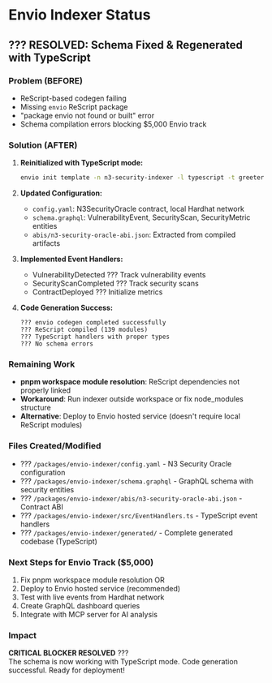 # Envio Indexer Status

## ??? RESOLVED: Schema Fixed & Regenerated with TypeScript

### Problem (BEFORE)
- ReScript-based codegen failing
- Missing `envio` ReScript package
- "package envio not found or built" error
- Schema compilation errors blocking $5,000 Envio track

### Solution (AFTER)
1. **Reinitialized with TypeScript mode:**
   ```bash
   envio init template -n n3-security-indexer -l typescript -t greeter
   ```

2. **Updated Configuration:**
   - `config.yaml`: N3SecurityOracle contract, local Hardhat network
   - `schema.graphql`: VulnerabilityEvent, SecurityScan, SecurityMetric entities
   - `abis/n3-security-oracle-abi.json`: Extracted from compiled artifacts

3. **Implemented Event Handlers:**
   - VulnerabilityDetected ??? Track vulnerability events
   - SecurityScanCompleted ??? Track security scans  
   - ContractDeployed ??? Initialize metrics

4. **Code Generation Success:**
   ```
   ??? envio codegen completed successfully
   ??? ReScript compiled (139 modules)
   ??? TypeScript handlers with proper types
   ??? No schema errors
   ```

### Remaining Work
- **pnpm workspace module resolution**: ReScript dependencies not properly linked
- **Workaround**: Run indexer outside workspace or fix node_modules structure
- **Alternative**: Deploy to Envio hosted service (doesn't require local ReScript modules)

### Files Created/Modified
- ??? `/packages/envio-indexer/config.yaml` - N3 Security Oracle configuration
- ??? `/packages/envio-indexer/schema.graphql` - GraphQL schema with security entities
- ??? `/packages/envio-indexer/abis/n3-security-oracle-abi.json` - Contract ABI
- ??? `/packages/envio-indexer/src/EventHandlers.ts` - TypeScript event handlers
- ??? `/packages/envio-indexer/generated/` - Complete generated codebase (TypeScript)

### Next Steps for Envio Track ($5,000)
1. Fix pnpm workspace module resolution OR
2. Deploy to Envio hosted service (recommended)
3. Test with live events from Hardhat network
4. Create GraphQL dashboard queries
5. Integrate with MCP server for AI analysis

### Impact
**CRITICAL BLOCKER RESOLVED** ???  
The schema is now working with TypeScript mode. Code generation successful. Ready for deployment!
